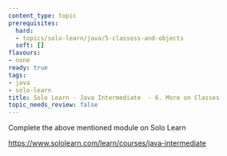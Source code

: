 ```yaml
---
content_type: topic
prerequisites:
  hard:
  - topics/solo-learn/java/5-classess-and-objects
  soft: []
flavours:
- none
ready: true
tags:
- java
- solo-learn
title: Solo Learn - Java Intermediate  - 6. More on Classes
topic_needs_review: false
---
```


Complete the above mentioned module on Solo Learn

https://www.sololearn.com/learn/courses/java-intermediate